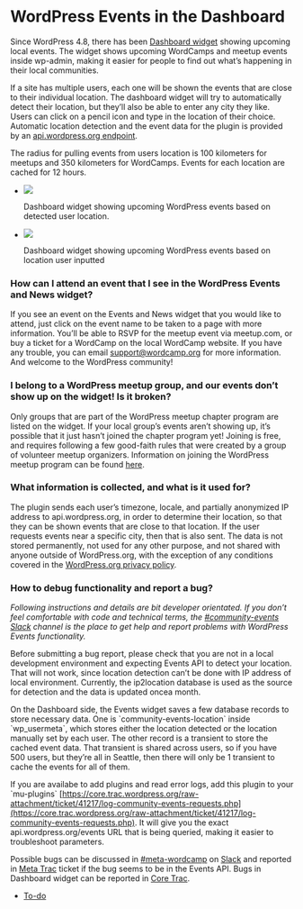# WordPress Events in the Dashboard

Since WordPress 4.8, there has been [Dashboard widget](https://make.wordpress.org/community/2017/06/07/wordpress-4-8-adds-events-to-the-dashboard-news-widget/) showing upcoming local events. The widget shows upcoming WordCamps and meetup events inside wp-admin, making it easier for people to find out what’s happening in their local communities.  

If a site has multiple users, each one will be shown the events that are close to their individual location. The dashboard widget will try to automatically detect their location, but they’ll also be able to enter any city they like. Users can click on a pencil icon and type in the location of their choice. Automatic location detection and the event data for the plugin is provided by an [api.wordpress.org endpoint](https://codex.wordpress.org/WordPress.org_API#Events).  

The radius for pulling events from users location is 100 kilometers for meetups and 350 kilometers for WordCamps. Events for each location are cached for 12 hours.

*   ![](https://make.wordpress.org/community/files/2018/08/PixelSnap-2018-07-30-at-22.24.03.png)
    
    Dashboard widget showing upcoming WordPress events based on detected user location.
    
*   ![](https://make.wordpress.org/community/files/2018/08/PixelSnap-2018-07-30-at-22.27.01.png)
    
    Dashboard widget showing upcoming WordPress events based on location user inputted
    

### How can I attend an event that I see in the WordPress Events and News widget?

If you see an event on the Events and News widget that you would like to attend, just click on the event name to be taken to a page with more information. You’ll be able to RSVP for the meetup event via meetup.com, or buy a ticket for a WordCamp on the local WordCamp website. If you have any trouble, you can email [support@wordcamp.org](mailto:support@wordcamp.org) for more information. And welcome to the WordPress community!

### I belong to a WordPress meetup group, and our events don’t show up on the widget! Is it broken?

Only groups that are part of the WordPress meetup chapter program are listed on the widget. If your local group’s events aren’t showing up, it’s possible that it just hasn’t joined the chapter program yet! Joining is free, and requires following a few good-faith rules that were created by a group of volunteer meetup organizers. Information on joining the WordPress meetup program can be found [here](https://make.wordpress.org/community/meetups/).

### What information is collected, and what is it used for?

The plugin sends each user’s timezone, locale, and partially anonymized IP address to api.wordpress.org, in order to determine their location, so that they can be shown events that are close to that location. If the user requests events near a specific city, then that is also sent. The data is not stored permanently, not used for any other purpose, and not shared with anyone outside of WordPress.org, with the exception of any conditions covered in the [WordPress.org privacy policy](https://wordpress.org/about/privacy/).

### How to debug functionality and report a bug?

*Following instructions and details are bit developer orientated. If you don’t feel comfortable with code and technical terms, the [#community-events](https://make.wordpress.org/community/tag/community-events/)* [*Slack*](https://make.wordpress.org/chat/) *channel is the place to get help and report problems with WordPress Events functionality.*  

Before submitting a bug report, please check that you are not in a local development environment and expecting Events API to detect your location. That will not work, since location detection can’t be done with IP address of local environment. Currently, the ip2location database is used as the source for detection and the data is updated oncea month.  

On the Dashboard side, the Events widget saves a few database records to store necessary data. One is \`community-events-location\` inside \`wp\_usermeta\`, which stores either the location detected or the location manually set by each user. The other record is a transient to store the cached event data. That transient is shared across users, so if you have 500 users, but they’re all in Seattle, then there will only be 1 transient to cache the events for all of them.  

If you are availabe to add plugins and read error logs, add this plugin to your \`mu-plugins\` [https://core.trac.wordpress.org/raw-attachment/ticket/41217/log-community-events-requests.php](https://core.trac.wordpress.org/raw-attachment/ticket/41217/log-community-events-requests.php). It will give you the exact api.wordpress.org/events URL that is being queried, making it easier to troubleshoot parameters.

Possible bugs can be discussed in [#meta-wordcamp](https://make.wordpress.org/community/tag/meta-wordcamp/) on [Slack](https://make.wordpress.org/chat/) and reported in [Meta Trac](https://meta.trac.wordpress.org/) ticket if the bug seems to be in the Events API. Bugs in Dashboard widget can be reported in [Core Trac](https://core.trac.wordpress.org/).

*   [To-do](# "To-do")